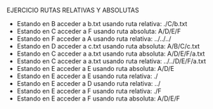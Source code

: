 EJERCICIO RUTAS RELATIVAS Y ABSOLUTAS

- Estando en B acceder a b.txt usando ruta relativa: ./C/b.txt
- Estando en C acceder a F usando ruta absoluta: A/D/E/F
- Estando en F acceder a A usando ruta relativa: ../../../
- Estando en D acceder a c.txt usando ruta absoluta: A/B/C/c.txt
- Estando en C acceder a a.txt usando ruta absoluta: A/D/E/F/a.txt
- Estando en C acceder a a.txt usando ruta relativa: ../../D/E/F/a.txt
- Estando en E acceder a E usando ruta absoluta: A/D/E
- Estando en E acceder a E usando ruta relativa: ./
- Estando en E acceder a D usando ruta relativa: ../
- Estando en E acceder a F usando ruta relativa: ./F
- Estando en E acceder a F usando ruta absoluta: A/D/E/F
